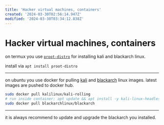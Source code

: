 ```yaml
---
title: 'Hacker virtual machines, containers'
created: '2024-03-30T02:56:14.947Z'
modified: '2024-03-30T03:34:12.838Z'
---
```


# Hacker virtual machines, containers

on termux you use [`proot-distro`](https://github.com/termux/proot-distro) for installing kali and blackarch linux.

install via  `apt install proot-distro`

---

on ubuntu you use docker for pulling [kali](https://www.kali.org/docs/containers/official-kalilinux-docker-images/) and [blackarch](https://github.com/BlackArch/blackarch-docker) linux images. latest images are pushed to docker hub.

```bash
sudo docker pull kalilinux/kali-rolling 
# run inside container: apt update && apt install -y kali-linux-headless
sudo docker pull blackarchlinux/blackarch
```

---

it is always recommend to update and upgrade the blackarch you installed.
